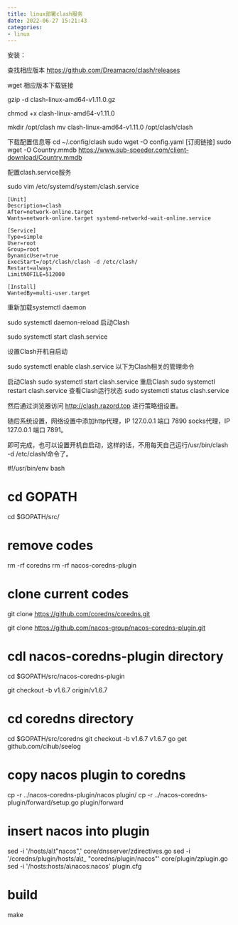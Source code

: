 ```yaml
---
title: linux部署clash服务 
date: 2022-06-27 15:21:43
categories:
- linux
---
```


安装：

查找相应版本
https://github.com/Dreamacro/clash/releases

wget 相应版本下载链接

gzip -d clash-linux-amd64-v1.11.0.gz

chmod +x clash-linux-amd64-v1.11.0

mkdir /opt/clash
mv clash-linux-amd64-v1.11.0 /opt/clash/clash


下载配置信息等
cd ~/.config/clash
sudo wget -O config.yaml [订阅链接]
sudo wget -O Country.mmdb https://www.sub-speeder.com/client-download/Country.mmdb


配置clash.service服务

sudo vim /etc/systemd/system/clash.service

```
[Unit] 
Description=clash
After=network-online.target
Wants=network-online.target systemd-networkd-wait-online.service
​
[Service]
Type=simple
User=root
Group=root
DynamicUser=true
ExecStart=/opt/clash/clash -d /etc/clash/
Restart=always
LimitNOFILE=512000
​
[Install]
WantedBy=multi-user.target
```

重新加载systemctl daemon

sudo systemctl daemon-reload
启动Clash

sudo systemctl start clash.service

设置Clash开机自启动

sudo systemctl enable clash.service
以下为Clash相关的管理命令

启动Clash
sudo systemctl start clash.service
重启Clash
sudo systemctl restart clash.service
查看Clash运行状态
sudo systemctl status clash.service

然后通过浏览器访问 http://clash.razord.top 进行策略组设置。

随后系统设置，网络设置中添加http代理，IP 127.0.0.1 端口 7890 socks代理，IP 127.0.0.1 端口 7891。

即可完成，也可以设置开机自启动，这样的话，不用每天自己运行/usr/bin/clash -d /etc/clash/命令了。





#!/usr/bin/env bash
# cd GOPATH
cd $GOPATH/src/

# remove codes
rm -rf coredns
rm -rf nacos-coredns-plugin

# clone current codes
git clone https://github.com/coredns/coredns.git

git clone https://github.com/nacos-group/nacos-coredns-plugin.git

# cdl nacos-coredns-plugin directory
cd $GOPATH/src/nacos-coredns-plugin

git checkout -b v1.6.7 origin/v1.6.7
# cd coredns directory
cd $GOPATH/src/coredns
git checkout -b v1.6.7 v1.6.7
go get github.com/cihub/seelog

# copy nacos plugin to coredns
cp -r ../nacos-coredns-plugin/nacos plugin/
cp -r ../nacos-coredns-plugin/forward/setup.go plugin/forward

# insert nacos into plugin
sed -i '/hosts/a\\t"nacos",' core/dnsserver/zdirectives.go
sed -i '/coredns\/plugin\/hosts/a\\t_ "coredns/plugin/nacos"' core/plugin/zplugin.go
sed -i '/hosts:hosts/a\nacos:nacos' plugin.cfg

# build
make